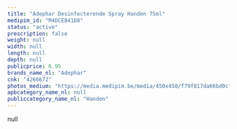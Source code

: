 ```yaml
---
title: "Adephar Desinfecterende Spray Handen 75ml"
medipim_id: "M4DCE841D8"
status: "active"
prescription: false
weight: null
width: null
length: null
depth: null
publicprice: 6.95
brands_name_nl: "Adephar"
cnk: "4266672"
photos_medium: "https://media.medipim.be/media/450x450/f79f817da66bd0cf8edbdc8fefb1be57.jpg"
apbcategory_name_nl: null
publiccategory_name_nl: "Handen"
---
```

null

